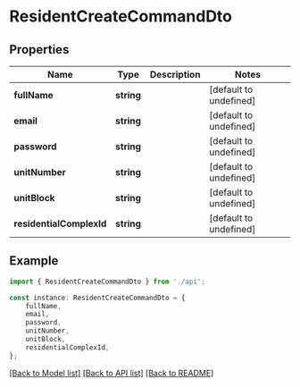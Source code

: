 # ResidentCreateCommandDto


## Properties

Name | Type | Description | Notes
------------ | ------------- | ------------- | -------------
**fullName** | **string** |  | [default to undefined]
**email** | **string** |  | [default to undefined]
**password** | **string** |  | [default to undefined]
**unitNumber** | **string** |  | [default to undefined]
**unitBlock** | **string** |  | [default to undefined]
**residentialComplexId** | **string** |  | [default to undefined]

## Example

```typescript
import { ResidentCreateCommandDto } from './api';

const instance: ResidentCreateCommandDto = {
    fullName,
    email,
    password,
    unitNumber,
    unitBlock,
    residentialComplexId,
};
```

[[Back to Model list]](../README.md#documentation-for-models) [[Back to API list]](../README.md#documentation-for-api-endpoints) [[Back to README]](../README.md)
